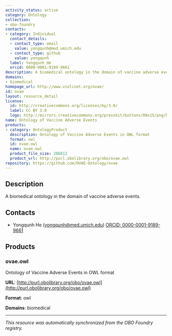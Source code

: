 ```yaml
---
activity_status: active
category: Ontology
collection:
- obo-foundry
contacts:
- category: Individual
  contact_details:
  - contact_type: email
    value: yongqunh@med.umich.edu
  - contact_type: github
    value: yongqunh
  label: Yongqunh He
  orcid: 0000-0001-9189-9661
description: A biomedical ontology in the domain of vaccine adverse events.
domains:
- biomedical
homepage_url: http://www.violinet.org/ovae/
id: ovae
layout: resource_detail
license:
  id: http://creativecommons.org/licenses/by/3.0/
  label: CC BY 3.0
  logo: http://mirrors.creativecommons.org/presskit/buttons/80x15/png/by.png
name: Ontology of Vaccine Adverse Events
products:
- category: OntologyProduct
  description: Ontology of Vaccine Adverse Events in OWL format
  format: owl
  id: ovae.owl
  name: ovae.owl
  product_file_size: 286812
  product_url: http://purl.obolibrary.org/obo/ovae.owl
repository: https://github.com/OVAE-Ontology/ovae
---
```

## Description

A biomedical ontology in the domain of vaccine adverse events.

## Contacts

- Yongqunh He (yongqunh@med.umich.edu) [ORCID: 0000-0001-9189-9661](https://orcid.org/0000-0001-9189-9661)

## Products

### ovae.owl

Ontology of Vaccine Adverse Events in OWL format

**URL**: [http://purl.obolibrary.org/obo/ovae.owl](http://purl.obolibrary.org/obo/ovae.owl)

**Format**: owl

**Domains**: biomedical

---

*This resource was automatically synchronized from the OBO Foundry registry.*